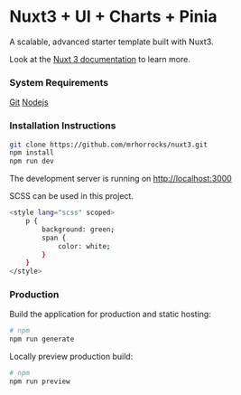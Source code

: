 # Nuxt3 + UI + Charts + Pinia

A scalable, advanced starter template built with Nuxt3.

Look at the [Nuxt 3 documentation](https://nuxt.com/docs/getting-started/introduction) to learn more.

### System Requirements

[Git](https://git-scm.com/downloads)
[Nodejs](https://nodejs.org/en)

### Installation Instructions

```bash
git clone https://github.com/mrhorrocks/nuxt3.git
npm install
npm run dev
```

The development server is running on [http://localhost:3000](http://localhost:3000)

SCSS can be used in this project.

```bash
<style lang="scss" scoped>
    p {
        background: green;
        span {
            color: white;
        }
    }
</style>
```

### Production

Build the application for production and static hosting:

```bash
# npm
npm run generate
```

Locally preview production build:

```bash
# npm
npm run preview
```

